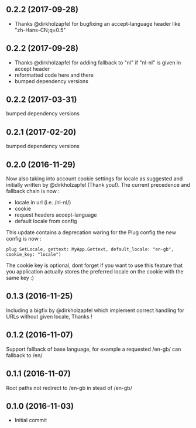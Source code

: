 ## 0.2.2 (2017-09-28)
- Thanks @dirkholzapfel for bugfixing an accept-language header like "zh-Hans-CN;q=0.5"
## 0.2.2 (2017-09-28)
- Thanks @dirkholzapfel for adding fallback to "nl" if "nl-nl" is given in accept header
- reformatted code here and there
- bumped dependency versions


## 0.2.2 (2017-03-31)
bumped dependency versions

## 0.2.1 (2017-02-20)
bumped dependency versions

## 0.2.0 (2016-11-29)
Now also taking into account cookie settings for locale as suggested and initially written by @dirkholzapfel (Thank you!).
The current precedence and fallback chain is now :

- locale in url (i.e. /nl-nl/)
- cookie
- request headers accept-language
- default locale from config

This update contains a deprecation waring for the Plug config the new config is now :

```plug SetLocale, gettext: MyApp.Gettext, default_locale: "en-gb", cookie_key: "locale")```

The cookie key is optional, dont forget if you want to use this feature that you application actually stores the preferred locale on the cookie with the same key :)


## 0.1.3 (2016-11-25)
Including a bigfix by @dirkholzapfel which implement correct handling for URLs without given locale, Thanks !

## 0.1.2 (2016-11-07)
Support fallback of base language, for example a requested /en-gb/ can fallback to /en/

## 0.1.1 (2016-11-07)
Root paths not redirect to /en-gb in stead of /en-gb/

## 0.1.0 (2016-11-03)
  - Initial commit

